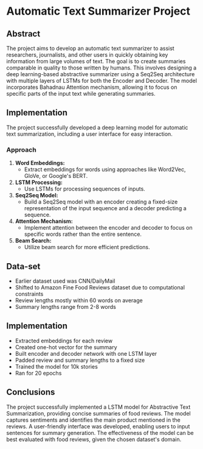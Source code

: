 # Automatic Text Summarizer Project

## Abstract

The project aims to develop an automatic text summarizer to assist researchers, journalists, and other users in quickly obtaining key information from large volumes of text. The goal is to create summaries comparable in quality to those written by humans. This involves designing a deep learning-based abstractive summarizer using a Seq2Seq architecture with multiple layers of LSTMs for both the Encoder and Decoder. The model incorporates Bahadnau Attention mechanism, allowing it to focus on specific parts of the input text while generating summaries.

## Implementation

The project successfully developed a deep learning model for automatic text summarization, including a user interface for easy interaction.

### Approach

1. **Word Embeddings:**
   - Extract embeddings for words using approaches like Word2Vec, GloVe, or Google's BERT.
2. **LSTM Processing:**
   - Use LSTMs for processing sequences of inputs.
3. **Seq2Seq Model:**
   - Build a Seq2Seq model with an encoder creating a fixed-size representation of the input sequence and a decoder predicting a sequence.
4. **Attention Mechanism:**
   - Implement attention between the encoder and decoder to focus on specific words rather than the entire sentence.
5. **Beam Search:**
   - Utilize beam search for more efficient predictions.

## Data-set

- Earlier dataset used was CNN/DailyMail
- Shifted to Amazon Fine Food Reviews dataset due to computational constraints
- Review lengths mostly within 60 words on average
- Summary lengths range from 2-8 words

## Implementation

- Extracted embeddings for each review
- Created one-hot vector for the summary
- Built encoder and decoder network with one LSTM layer
- Padded review and summary lengths to a fixed size
- Trained the model for 10k stories
- Ran for 20 epochs

## Conclusions

The project successfully implemented a LSTM model for Abstractive Text Summarization, providing concise summaries of food reviews. 
The model captures sentiments and identifies the main product mentioned in the reviews. 
A user-friendly interface was developed, enabling users to input sentences for summary generation. 
The effectiveness of the model can be best evaluated with food reviews, given the chosen dataset's domain.
